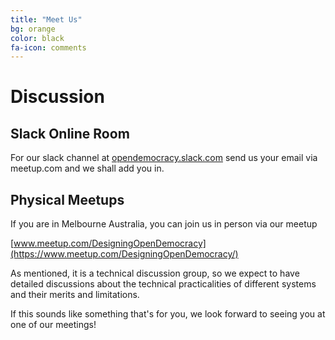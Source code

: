 ```yaml
---
title: "Meet Us"
bg: orange
color: black
fa-icon: comments
---
```


# Discussion

## Slack Online Room

For our slack channel at [opendemocracy.slack.com](https://opendemocracy.slack.com/)
send us your email via meetup.com and we shall add you in.

## Physical Meetups

If you are in Melbourne Australia, you can join us in person via our meetup

[www.meetup.com/DesigningOpenDemocracy](https://www.meetup.com/DesigningOpenDemocracy/)

As mentioned, it is a technical discussion group, so we expect to have detailed discussions about the technical practicalities of different systems and their merits and limitations.

If this sounds like something that's for you, we look forward to seeing you at one of our meetings!